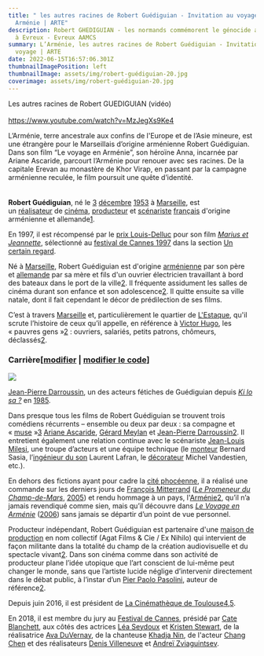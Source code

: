 ```yaml
---
title: " les autres racines de Robert Guédiguian - Invitation au voyage en
  Arménie | ARTE"
description: Robert GHEDIGUIAN - les normands commémorent le génocide arméniens
  à Evreux - Evreux AAMCS
summary: L’Arménie, les autres racines de Robert Guédiguian - Invitation au
  voyage | ARTE
date: 2022-06-15T16:57:06.301Z
thumbnailImagePosition: left
thumbnailImage: assets/img/robert-guédiguian-20.jpg
coverimage: assets/img/robert-guédiguian-20.jpg
---
```

Les autres racines de Robert GUEDIGUIAN (vidéo) \
\
https://www.youtube.com/watch?v=MzJegXs9Ke4

<!--StartFragment-->

L’Arménie, terre ancestrale aux confins de l'Europe et de l’Asie mineure, est une étrangère pour le Marseillais d’origine arménienne Robert Guédiguian. Dans son film “Le voyage en Arménie”, son héroïne Anna, incarnée par Ariane Ascaride, parcourt l’Arménie pour renouer avec ses racines. De la capitale Erevan au monastère de Khor Virap, en passant par la campagne arménienne reculée, le film poursuit une quête d’identité.\
\
\
**Robert Guédiguian**, né le [3](https://fr.wikipedia.org/wiki/3_d%C3%A9cembre "3 décembre") [décembre](https://fr.wikipedia.org/wiki/D%C3%A9cembre_1953 "Décembre 1953") [1953](https://fr.wikipedia.org/wiki/1953 "1953") à [Marseille](https://fr.wikipedia.org/wiki/Marseille "Marseille"), est un [réalisateur](https://fr.wikipedia.org/wiki/R%C3%A9alisateur "Réalisateur") de [cinéma](https://fr.wikipedia.org/wiki/Cin%C3%A9ma_fran%C3%A7ais "Cinéma français"), [producteur](https://fr.wikipedia.org/wiki/Producteur_de_cin%C3%A9ma "Producteur de cinéma") et [scénariste](https://fr.wikipedia.org/wiki/Sc%C3%A9nariste) [français](https://fr.wikipedia.org/wiki/France "France") d'origine arménienne et allemande[1](https://fr.wikipedia.org/wiki/Robert_Gu%C3%A9diguian#cite_note-1).

En 1997, il est récompensé par le [prix Louis-Delluc](https://fr.wikipedia.org/wiki/Prix_Louis-Delluc "Prix Louis-Delluc") pour son film *[Marius et Jeannette](https://fr.wikipedia.org/wiki/Marius_et_Jeannette "Marius et Jeannette")*, sélectionné au [festival de Cannes 1997](https://fr.wikipedia.org/wiki/Festival_de_Cannes_1997 "Festival de Cannes 1997") dans la section [Un certain regard](https://fr.wikipedia.org/wiki/Un_certain_regard "Un certain regard").

Né à [Marseille](https://fr.wikipedia.org/wiki/Marseille "Marseille"), Robert Guédiguian est d'origine [arménienne](https://fr.wikipedia.org/wiki/Arm%C3%A9nie "Arménie") par son père et [allemande](https://fr.wikipedia.org/wiki/Allemagne "Allemagne") par sa mère et fils d'un ouvrier électricien travaillant à bord des bateaux dans le port de la ville[2](https://fr.wikipedia.org/wiki/Robert_Gu%C3%A9diguian#cite_note-telerama_74900-2). Il fréquente assidument les salles de cinéma durant son enfance et son adolescence[2](https://fr.wikipedia.org/wiki/Robert_Gu%C3%A9diguian#cite_note-telerama_74900-2). Il quitte ensuite sa ville natale, dont il fait cependant le décor de prédilection de ses films.

C’est à travers [Marseille](https://fr.wikipedia.org/wiki/Marseille "Marseille") et, particulièrement le quartier de [L'Estaque](https://fr.wikipedia.org/wiki/L%27Estaque "L'Estaque"), qu'il scrute l’histoire de ceux qu’il appelle, en référence à [Victor Hugo](https://fr.wikipedia.org/wiki/Victor_Hugo "Victor Hugo"), les « pauvres gens »[2](https://fr.wikipedia.org/wiki/Robert_Gu%C3%A9diguian#cite_note-telerama_74900-2) : ouvriers, salariés, petits patrons, chômeurs, déclassés[2](https://fr.wikipedia.org/wiki/Robert_Gu%C3%A9diguian#cite_note-telerama_74900-2).

### Carrière[[modifier](https://fr.wikipedia.org/w/index.php?title=Robert_Gu%C3%A9diguian&veaction=edit&section=3 "Modifier la section : Carrière") | [modifier le code](https://fr.wikipedia.org/w/index.php?title=Robert_Gu%C3%A9diguian&action=edit&section=3 "Modifier la section : Carrière")]

[![](https://upload.wikimedia.org/wikipedia/commons/thumb/0/00/Jean-Pierre_Darroussin_Cannes_2011.jpg/220px-Jean-Pierre_Darroussin_Cannes_2011.jpg)](https://commons.wikimedia.org/wiki/File:Jean-Pierre_Darroussin_Cannes_2011.jpg?uselang=fr)

[](https://fr.wikipedia.org/wiki/Fichier:Jean-Pierre_Darroussin_Cannes_2011.jpg "Agrandir")

[Jean-Pierre Darroussin](https://fr.wikipedia.org/wiki/Jean-Pierre_Darroussin "Jean-Pierre Darroussin"), un des acteurs fétiches de Guédiguian depuis *[Ki lo sa ?](https://fr.wikipedia.org/wiki/Ki_lo_sa_%3F "Ki lo sa ?")* en [1985](https://fr.wikipedia.org/wiki/1985_au_cin%C3%A9ma "1985 au cinéma").

Dans presque tous les films de Robert Guédiguian se trouvent trois comédiens récurrents – ensemble ou deux par deux : sa compagne et « [muse](https://fr.wiktionary.org/wiki/muse "wikt:muse") »[3](https://fr.wikipedia.org/wiki/Robert_Gu%C3%A9diguian#cite_note-3) [Ariane Ascaride](https://fr.wikipedia.org/wiki/Ariane_Ascaride "Ariane Ascaride"), [Gérard Meylan](https://fr.wikipedia.org/wiki/G%C3%A9rard_Meylan "Gérard Meylan") et [Jean-Pierre Darroussin](https://fr.wikipedia.org/wiki/Jean-Pierre_Darroussin "Jean-Pierre Darroussin")[2](https://fr.wikipedia.org/wiki/Robert_Gu%C3%A9diguian#cite_note-telerama_74900-2). Il entretient également une relation continue avec le scénariste [Jean-Louis Milesi](https://fr.wikipedia.org/wiki/Jean-Louis_Milesi "Jean-Louis Milesi"), une troupe d’acteurs et une équipe technique (le [monteur](https://fr.wikipedia.org/wiki/Monteur "Monteur") Bernard Sasia, l’[ingénieur du son](https://fr.wikipedia.org/wiki/Ing%C3%A9nieur_du_son "Ingénieur du son") Laurent Lafran, le [décorateur](https://fr.wikipedia.org/wiki/D%C3%A9corateur_de_cin%C3%A9ma "Décorateur de cinéma") Michel Vandestien, etc.).

En dehors des fictions ayant pour cadre la [cité phocéenne](https://fr.wikipedia.org/wiki/Cit%C3%A9_phoc%C3%A9enne "Cité phocéenne"), il a réalisé une commande sur les derniers jours de [François Mitterrand](https://fr.wikipedia.org/wiki/Fran%C3%A7ois_Mitterrand "François Mitterrand") (*[Le Promeneur du Champ-de-Mars](https://fr.wikipedia.org/wiki/Le_Promeneur_du_Champ-de-Mars "Le Promeneur du Champ-de-Mars")*, [2005](https://fr.wikipedia.org/wiki/2005_au_cin%C3%A9ma "2005 au cinéma")) et rendu hommage à un pays, l'[Arménie](https://fr.wikipedia.org/wiki/Arm%C3%A9nie "Arménie")[2](https://fr.wikipedia.org/wiki/Robert_Gu%C3%A9diguian#cite_note-telerama_74900-2), qu’il n’a jamais revendiqué comme sien, mais qu’il découvre dans *[Le Voyage en Arménie](https://fr.wikipedia.org/wiki/Le_Voyage_en_Arm%C3%A9nie "Le Voyage en Arménie")* ([2006](https://fr.wikipedia.org/wiki/2006_au_cin%C3%A9ma "2006 au cinéma")) sans jamais se départir d’un point de vue personnel.

Producteur indépendant, Robert Guédiguian est partenaire d'une [maison de production](https://fr.wikipedia.org/wiki/Maison_de_production "Maison de production") en nom collectif (Agat Films & Cie / Ex Nihilo) qui intervient de façon militante dans la totalité du champ de la création audiovisuelle et du spectacle vivant[2](https://fr.wikipedia.org/wiki/Robert_Gu%C3%A9diguian#cite_note-telerama_74900-2). Dans son cinéma comme dans son activité de producteur plane l’idée utopique que l’art conscient de lui-même peut changer le monde, sans que l’artiste lucide néglige d’intervenir directement dans le débat public, à l’instar d’un [Pier Paolo Pasolini](https://fr.wikipedia.org/wiki/Pier_Paolo_Pasolini "Pier Paolo Pasolini"), auteur de référence[2](https://fr.wikipedia.org/wiki/Robert_Gu%C3%A9diguian#cite_note-telerama_74900-2).

Depuis juin 2016, il est président de [La Cinémathèque de Toulouse](https://fr.wikipedia.org/wiki/Cin%C3%A9math%C3%A8que_de_Toulouse "Cinémathèque de Toulouse")[4](https://fr.wikipedia.org/wiki/Robert_Gu%C3%A9diguian#cite_note-4),[5](https://fr.wikipedia.org/wiki/Robert_Gu%C3%A9diguian#cite_note-5).

En 2018, il est membre du jury au [Festival de Cannes](https://fr.wikipedia.org/wiki/Festival_de_Cannes_2018 "Festival de Cannes 2018"), présidé par [Cate Blanchett](https://fr.wikipedia.org/wiki/Cate_Blanchett "Cate Blanchett"), aux côtés des actrices [Léa Seydoux](https://fr.wikipedia.org/wiki/L%C3%A9a_Seydoux "Léa Seydoux") et [Kristen Stewart](https://fr.wikipedia.org/wiki/Kristen_Stewart "Kristen Stewart"), de la réalisatrice [Ava DuVernay](https://fr.wikipedia.org/wiki/Ava_DuVernay "Ava DuVernay"), de la chanteuse [Khadja Nin](https://fr.wikipedia.org/wiki/Khadja_Nin "Khadja Nin"), de l'acteur [Chang Chen](https://fr.wikipedia.org/wiki/Chang_Chen "Chang Chen") et des réalisateurs [Denis Villeneuve](https://fr.wikipedia.org/wiki/Denis_Villeneuve "Denis Villeneuve") et [Andreï Zviaguintsev](https://fr.wikipedia.org/wiki/Andre%C3%AF_Zviaguintsev "Andreï Zviaguintsev").

<!--EndFragment-->